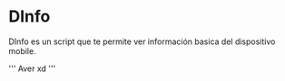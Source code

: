 # DInfo
DInfo es un script que te permite ver información basica del dispositivo mobile.

'''
Aver
xd
'''
